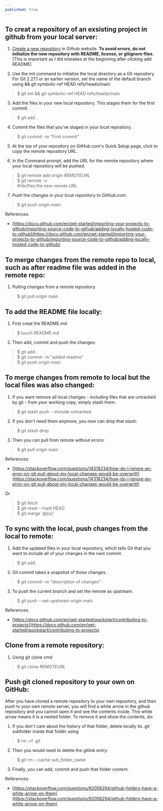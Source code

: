 ```yaml
---
published: true
---
```


## To creat a repository of an exsisting project in github from your local server:

1. [Create a new repository](https://docs.github.com/en/repositories/creating-and-managing-repositories/creating-a-new-repository) in Github website. **To avoid errors, do not initialize the new repository with README, license, or gitignore files.** (This is important as I did mistakes at the beginning after clicking add README)

2. Use the init command to initialize the local directory as a Git repository. For Git 2.27.1 or an earlier version, set the name of the default branch using && git symbolic-ref HEAD refs/heads/main:
> $ git init && git symbolic-ref HEAD refs/heads/main

3. Add the files in your new local repository. This stages them for the first commit.
> $ git add .

4. Commit the files that you've staged in your local repository.
> $ git commit -m "First commit"

5. At the top of your repository on GitHub.com's Quick Setup page, click  to copy the remote repository URL.

6. In the Command prompt, add the URL for the remote repository where your local repository will be pushed.
> $ git remote add origin _REMOTEURL_ <br/> 
  $ git remote -v  <br/>
  #Verifies the new remote URL  

7. Push the changes in your local repository to GitHub.com.
> $ git push origin main


References:
- [https://docs.github.com/en/get-started/importing-your-projects-to-github/importing-source-code-to-github/adding-locally-hosted-code-to-github](https://docs.github.com/en/get-started/importing-your-projects-to-github/importing-source-code-to-github/adding-locally-hosted-code-to-github)


## To merge changes from the remote repo to local, such as after readme file was added in the remote repo:

1. Pulling changes from a remote repository
> $ git pull origin main

## To add the README file locally:

1. First creat the README.md:
> $ touch README.md

2. Then add, commit and push the changes:
> $ git add . <br/> 
  $ git commit -m "added readme"  <br/> 
  $ git push origin main
  

## To merge changes from remote to local but the local files was also changed:

1. If you want remove all local changes - including files that are untracked by git - from your working copy, simply stash them:
> $ git stash push --include-untracked

2. If you don't need them anymore, you now can drop that stash:
> $ git stash drop

3. Then you can pull from remote without errors:
> $ git pull origin main

References:
- [https://stackoverflow.com/questions/14318234/how-do-i-ignore-an-error-on-git-pull-about-my-local-changes-would-be-overwritt](https://stackoverflow.com/questions/14318234/how-do-i-ignore-an-error-on-git-pull-about-my-local-changes-would-be-overwritt)

Or
> $ git fetch <br/> 
  $ git reset --hard HEAD  <br/> 
  $ git merge '@{u}'
  

## To sync with the local, push changes from the local to remote:

1. Add the updated files in your local repository, which tells Git that you want to include all of your changes in the next commit.
> $ git add .

2. Git commit takes a snapshot of those changes.
> $ git commit -m "description of changes"

3. To push the current branch and set the remote as upstream.
> $ git push --set-upstream origin main

References:
- [https://docs.github.com/en/get-started/quickstart/contributing-to-projects](https://docs.github.com/en/get-started/quickstart/contributing-to-projects)


## Clone from a remote repository:

1. Using git clone cmd
> $ git clone _REMOTEURL_


## Push git cloned repository to your own on GitHub:

After you have cloned a remote repository to your own repository, and then push to your own remote server, you will find a white arrow in the github repository and you cannot open it and see the contents inside. This white arrow means it is a nested folder. To remove it and show the contents, do:

1. If you don't care about the history of that folder, delete locally its .git subfolder inside that folder using
> $ rm -rf .git

2. Then you would need to delete the gitlink entry:
> $ git rm --cache sub_folder_name

3. Finally, you can add, commit and push that folder content.

References:
- [https://stackoverflow.com/questions/62056294/github-folders-have-a-white-arrow-on-them](https://stackoverflow.com/questions/62056294/github-folders-have-a-white-arrow-on-them)

